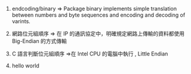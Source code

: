 1. endcoding/binary => Package binary implements simple translation between numbers and byte sequences and encoding and decoding of varints.

2. 網路位元組順序 => 在 IP 的通訊協定中，明確規定網路上傳輸的資料都使用 Big-Endian 的方式傳輸

3. C 語言判斷位元組順序 =>在 Intel CPU 的電腦中執行 , Little Endian

4. hello world